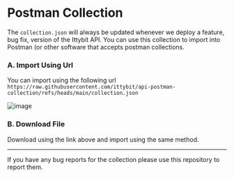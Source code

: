 # Postman Collection

The ```collection.json``` will always be updated whenever we deploy a feature, bug fix, version of the Ittybit API. You can use this collection to import into Postman (or other software that accepts postman collections.

### A. Import Using Url
You can import using the following url ```https://raw.githubusercontent.com/ittybit/api-postman-collection/refs/heads/main/collection.json```

![image](https://github.com/user-attachments/assets/f6dff985-bb5b-484a-ade3-493a39cea1bc)

### B. Download File

Download using the link above and import using the same method.


---
If you have any bug reports for the collection please use this repository to report them.
